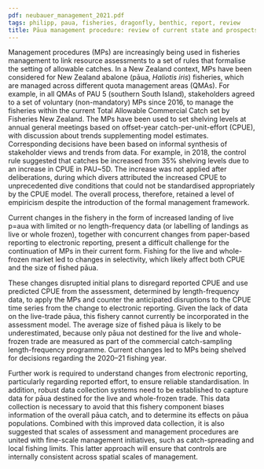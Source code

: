 ```yaml
---
pdf: neubauer_management_2021.pdf
tags: philipp, paua, fisheries, dragonfly, benthic, report, review
title: Pāua management procedure: review of current state and prospects for wider application.
---
```

Management procedures (MPs) are increasingly being used in fisheries management to link
resource assessments to a set of rules  that formalise the setting of allowable catches.
In a New Zealand context, MPs have been considered for New Zealand abalone (pāua, *Haliotis iris*) fisheries, which are managed across different quota management areas (QMAs). For example, in all QMAs of PAU 5 (southern South Island), stakeholders agreed to a set of voluntary (non-mandatory) MPs since 2016, to manage the fisheries within the current Total Allowable Commercial Catch set by Fisheries New Zealand. The MPs have been used to set shelving levels at annual general meetings based on offset-year catch-per-unit-effort (CPUE), with discussion about trends supplementing model estimates. Corresponding decisions have been based on informal synthesis of stakeholder views and trends from data. For example, in 2018, the control rule suggested that catches be increased from 35% shelving levels due to an increase in CPUE in PAU~5D. The increase was not applied after deliberations, during which divers attributed the increased CPUE to unprecedented dive conditions that could not be
standardised appropriately by the CPUE model. The overall process, therefore, retained a level of empiricism despite the introduction of the formal management framework.

Current changes in the fishery in the form of increased landing of live p\=aua with limited or no length-frequency data (or labelling of landings as live or whole frozen), together with concurrent changes from paper-based reporting to electronic reporting, present a
difficult challenge for the continuation of MPs in their current form. Fishing for the live and whole-frozen market led to changes in selectivity, which likely affect both CPUE and the size of fished pāua.

These changes disrupted initial plans to disregard reported CPUE and use predicted CPUE from the assessment, determined by length-frequency data, to apply the MPs and counter the anticipated disruptions to the CPUE time series from the change to electronic reporting. Given the lack of data on the live-trade pāua, this fishery cannot currently be  incorporated in the assessment model.
The average size of fished pāua is likely to be underestimated, because only pāua not destined for the live and whole-frozen trade are measured as part of the commercial catch-sampling length-frequency programme. Current changes led to MPs
being shelved for decisions regarding the 2020–21 fishing year.

Further work is required to understand changes
from electronic reporting, particularly regarding reported effort,
to ensure reliable standardisation. In
addition, robust data collection systems need to be established to
capture data for pāua destined for the live and whole-frozen trade. This data collection is necessary to
avoid that this fishery component biases information of the overall pāua catch, and to determine its effects
on pāua populations. Combined with this improved data collection,
it is also suggested that scales of assessment and management procedures are united with
fine-scale management initiatives, such as catch-spreading and local
fishing limits.  This latter approach will ensure that controls are internally consistent across
spatial scales of management.
